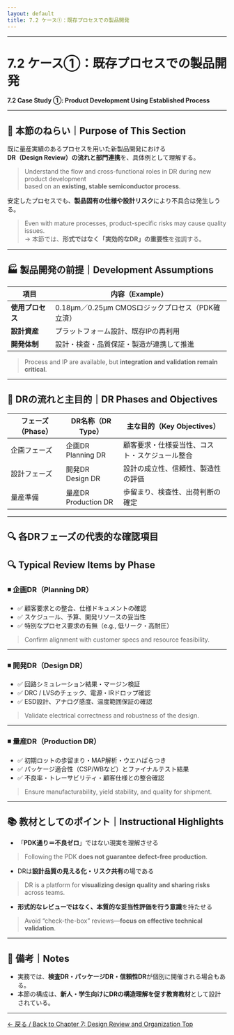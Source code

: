 ```yaml
---
layout: default
title: 7.2 ケース①：既存プロセスでの製品開発　
---
```


---

# 7.2 ケース①：既存プロセスでの製品開発  
**7.2 Case Study ①: Product Development Using Established Process**

---

## 🎯 本節のねらい｜Purpose of This Section

既に量産実績のあるプロセスを用いた新製品開発における  
**DR（Design Review）の流れと部門連携**を、具体例として理解する。  
> Understand the flow and cross-functional roles in DR during new product development  
> based on an **existing, stable semiconductor process**.

安定したプロセスでも、**製品固有の仕様や設計リスク**により不具合は発生しうる。  
> Even with mature processes, product-specific risks may cause quality issues.  
→ 本節では、**形式ではなく「実効的なDR」の重要性**を強調する。

---

## 🏭 製品開発の前提｜Development Assumptions

| 項目 | 内容（Example） |
|------|----------------|
| **使用プロセス** | 0.18µm／0.25µm CMOSロジックプロセス（PDK確立済）  
| **設計資産** | プラットフォーム設計、既存IPの再利用  
| **開発体制** | 設計・検査・品質保証・製造が連携して推進  

> Process and IP are available, but **integration and validation remain critical**.

---

## 🔁 DRの流れと主目的｜DR Phases and Objectives

| フェーズ（Phase） | DR名称（DR Type） | 主な目的（Key Objectives） |
|------------------|-------------------|-----------------------------|
| 企画フェーズ | 企画DR<br>Planning DR | 顧客要求・仕様妥当性、コスト・スケジュール整合 |
| 設計フェーズ | 開発DR<br>Design DR | 設計の成立性、信頼性、製造性の評価 |
| 量産準備 | 量産DR<br>Production DR | 歩留まり、検査性、出荷判断の確定 |

---

## 🔍 各DRフェーズの代表的な確認項目  
## 🔍 Typical Review Items by Phase

### ◾️ 企画DR（Planning DR）

- ✅ 顧客要求との整合、仕様ドキュメントの確認  
- ✅ スケジュール、予算、開発リソースの妥当性  
- ✅ 特別なプロセス要求の有無（e.g., 低リーク・高耐圧）

> Confirm alignment with customer specs and resource feasibility.

---

### ◾️ 開発DR（Design DR）

- ✅ 回路シミュレーション結果・マージン検証  
- ✅ DRC / LVSのチェック、電源・IRドロップ確認  
- ✅ ESD設計、アナログ感度、温度範囲保証の確認

> Validate electrical correctness and robustness of the design.

---

### ◾️ 量産DR（Production DR）

- ✅ 初期ロットの歩留まり・MAP解析・ウエハばらつき  
- ✅ パッケージ適合性（CSP/WBなど）とファイナルテスト結果  
- ✅ 不良率・トレーサビリティ・顧客仕様との整合確認

> Ensure manufacturability, yield stability, and quality for shipment.

---

## 📚 教材としてのポイント｜Instructional Highlights

- 「**PDK通り＝不良ゼロ**」ではない現実を理解させる  
> Following the PDK **does not guarantee defect-free production**.

- DRは**設計品質の見える化・リスク共有**の場である  
> DR is a platform for **visualizing design quality and sharing risks** across teams.

- **形式的なレビューではなく、本質的な妥当性評価を行う意識**を持たせる  
> Avoid “check-the-box” reviews—**focus on effective technical validation**.

---

## 📝 備考｜Notes

- 実務では、**検査DR・パッケージDR・信頼性DR**が個別に開催される場合もある。  
- 本節の構成は、**新人・学生向けにDRの構造理解を促す教育教材**として設計されている。

---

[← 戻る / Back to Chapter 7: Design Review and Organization Top](./README.md)

